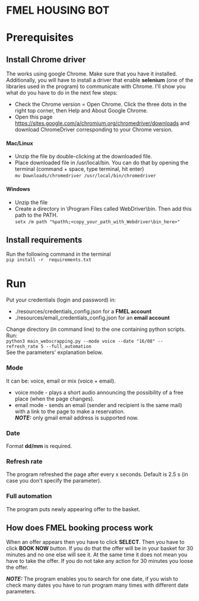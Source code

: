 # FMEL HOUSING BOT
# Prerequisites
## Install Chrome driver
The works using google Chrome. Make sure that you have it installed. Additionally, you will have to install a driver 
that enable __selenium__ (one of the libraries used in the program) to communicate with Chrome. I'll show you what do
you have to do in the next few steps:
* Check the Chrome version = Open Chrome. Click the three dots in the right top corner, 
  then Help and About Google Chrome.
* Open this page https://sites.google.com/a/chromium.org/chromedriver/downloads and download ChromeDriver 
  corresponding to your Chrome version.
  
#### Mac/Linux
* Unzip the file by double-clicking at the downloaded file.
* Place downloaded file in /usr/local/bin.
  You can do that by opening the terminal (command + space, type terminal, hit enter)<br>
  ```mv Downloads/chromedriver /usr/local/bin/chromedriver```
  
#### Windows
* Unzip the file
* Create a directory in
\Program Files called WebDriver\bin. Then add this path to the PATH. <br>
  ```setx /m path "%path%;<copy_your_path_with_Webdriver\bin_here>"```
## Install requirements
Run the following command in the terminal <br>
`pip install -r  requirements.txt`
# Run
Put your credentials (login and password) in:
* ./resources/credentials_config.json for a __FMEL account__
* ./resources/email_credentials_config.json for an __email account__

Change directory (in command line) to the one containing python scripts.
<br>Run: <br>
`python3 main_webscrapping.py --mode voice --date "16/08" --refresh_rate 5 --full_automation`<br>
See the parameters' explanation below.
### Mode
It can be: voice, email or mix (voice + email).

* voice mode - plays a short audio announcing the possibility of a free place (when the page changes).
* email mode - sends an email (sender and recipient is the same mail) with a link to the page to make a reservation.<br>
**_NOTE:_** only gmail email address is supported now.<br>
### Date
Format __dd/mm__ is required.
### Refresh rate
The program refreshed the page after every x seconds. Default is 2.5 s (in case you don't specify the parameter).
### Full automation
The program puts newly appearing offer to the basket.<br>

## How does FMEL booking process work
When an offer appears then you have to click __SELECT__. Then you have to click __BOOK NOW__ button. 
If you do that the offer will be in your basket for 30 minutes and no one else will see it. At the same time it 
does not mean you have to take the offer. If you do not take any action for 30 minutes you loose the offer.

**_NOTE:_** The program enables you to search for one date, if you wish to check many dates you have to run program 
many times with different date parameters.